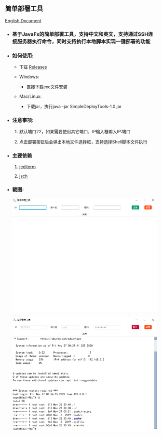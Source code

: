 ## 简单部署工具

[English Document](README.md)

* ### 基于JavaFx的简单部署工具，支持中文和英文，支持通过SSH连接服务器执行命令，同时支持执行本地脚本实现一键部署的功能

* ### 如何使用:

   * 下载 [Releases](https://github.com/min-li/SimpleDeployTools/releases)
    
   * Windows:

     * 直接下载exe文件安装

   * Mac/Linux:

     * 下载jar，执行java -jar SimpleDeployTools-1.0.jar

* ### 注意事项:

    1. 默认端口22，如果需要使用其它端口，IP输入框输入IP:端口
    
    2. 点击部署按钮后会弹出本地文件选择框，支持选择Shell脚本文件执行

* ### 主要依赖

    1. [jediterm](https://github.com/JetBrains/jediterm)
    
    2. [jsch](http://www.jcraft.com/jsch/)

* ### 截图:

    ![img](resource/main-zh.png)

    ![img](resource/connect-zh.png)
